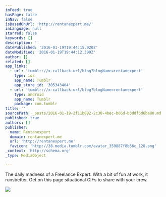 ```yaml
---
inFeed: true
hasPage: false
inNav: false
isBasedOnUrl: 'http://rentanexpert.me/'
inLanguage: null
starred: false
keywords: []
description: ''
datePublished: '2016-01-19T19:44:15.920Z'
dateModified: '2016-01-19T19:44:12.399Z'
author: []
related: []
app_links:
  - url: 'tumblr://x-callback-url/blog?blogName=rentanexpert'
    type: ios
    app_name: Tumblr
    app_store_id: '305343404'
  - url: 'tumblr://x-callback-url/blog?blogName=rentanexpert'
    type: android
    app_name: Tumblr
    package: com.tumblr
title: ''
sourcePath: _posts/2016-01-19-2f11b882-2c30-4bec-b66d-b3ddf5d6ba00.md
published: true
authors: []
publisher:
  name: Rentanexpert
  domain: rentanexpert.me
  url: 'http://rentanexpert.me'
  favicon: 'http://38.media.tumblr.com/avatar_359887f8b56c_128.png'
_context: 'http://schema.org'
_type: MediaObject

---
```

The daily madness of a Freelance Expert. With a bit of fun at work, it runsbetter. Get on this page situational GIFs to share with your crew.

<article style=""><img src="https://s3-us-west-2.amazonaws.com/the-grid-img/p/1e42cf8aacaf2951c4dc69d5f2ab42e6f780470e.png" /></article>

> ## 
> 
>